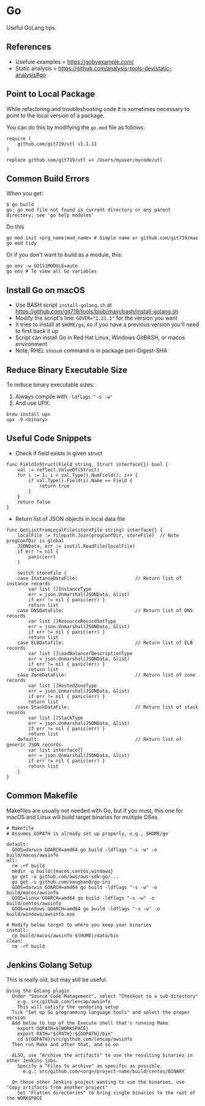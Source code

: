 # Go
Useful GoLang tips.


## References
- Usefule examples = <https://gobyexample.com/>
- Static analysis = <https://github.com/analysis-tools-dev/static-analysis#go>

## Point to Local Package
While refactoring and troubleshooting code it is sometimes necessary to point to the local version of a package.

You can do this by modifying the `go.mod` file as follows:

```
require (
    github.com/git719/utl v1.1.11
)

replace github.com/git719/utl => /Users/myuser/mycode/utl
```

## Common Build Errors
When you get:
```
$ go build
go: go.mod file not found in current directory or any parent directory; see 'go help modules'
```
Do this
```
go mod init <prg_name|mod_name> # Simple name or github.com/git719/maz
go mod tidy
```
Or if you don't want to build as a module, this:
```
go env -w GO111MODULE=auto
go env # To view all Go variables
```


## Install Go on macOS
- Use BASH script `install-golang.sh` at <https://github.com/git719/tools/blob/main/bash/install-golang.sh>
- Modify the script's line: `GOVER="1.21.1"` for the version you want
- It tries to install at `$HOME/go`, so if you have a previous version you'll need to first back it up
- Script can install Go in Red Hat Linux, Windows GitBASH, or macos environment
- Note, RHEL `shasum` command is in package perl-Digest-SHA


## Reduce Binary Executable Size
To reduce binary executable sizes:
1. Always compile with `-ldflags "-s -w"`
2. And use UPX:
```
brew install upx
upx -9 <binary>
```


## Useful Code Snippets

- Check if field exists in given struct
``` 
func FieldInStruct(Field string, Struct interface{}) bool {
    val := reflect.ValueOf(Struct)
    for i := 1; i < val.Type().NumField(); i++ {
        if val.Type().Field(i).Name == Field {
            return true
        }
    }
    return false
}
```

- Return list of JSON objects in local data file
```
func GetListFromLocalFile(storeFile string) interface{} {
    localFile := filepath.Join(progConfDir, storeFile)  // Note progConfDir is global
    JSONData, err := ioutil.ReadFile(localFile)
    if err != nil {
        panic(err)
    }

    switch storeFile {
    case InstanceDataFile:                     // Return list of instance records
        var list []InstanceType
        err = json.Unmarshal(JSONData, &list)
        if err != nil { panic(err) }
        return list
    case DNSDataFile:                          // Return list of DNS records
        var list []ResourceRecordSetType
        err = json.Unmarshal(JSONData, &list)
        if err != nil { panic(err) }
        return list
    case ELBDatafile:                          // Return list of ELB records
        var list []LoadBalancerDescriptionType
        err = json.Unmarshal(JSONData, &list)
        if err != nil { panic(err) }
        return list
    case ZoneDataFile:                         // Return list of zone records
        var list []HostedZoneType
        err = json.Unmarshal(JSONData, &list)
        if err != nil { panic(err) }
        return list
    case StackDataFile:                        // Return list of stack records
        var list []StackType
        err = json.Unmarshal(JSONData, &list)
        if err != nil { panic(err) }
        return list
    default:                                   // Return list of generic JSON records
        var list interface{}
        err = json.Unmarshal(JSONData, &list)
        if err != nil { panic(err) }
        return list
    }
}
```


## Common Makefile
Makefiles are usually not needed with Go, but if you must, this one for macOS and Linux will build target binaries for multiple OSes.
```
# Makefile
# Assumes GOPATH is already set up properly, e.g., $HOME/go

default:
  GOOS=darwin GOARCH=amd64 go build -ldflags "-s -w" -o build/macos/awsinfo
all:
  rm -rf build
  mkdir -p build/{macos,centos,windows}
  go get -u github.com/aws/aws-sdk-go/...
  go get -u github.com/vaughan0/go-ini
  GOOS=darwin GOARCH=amd64 go build -ldflags "-s -w" -o build/macos/awsinfo
  GOOS=linux GOARCH=amd64 go build -ldflags "-s -w" -o build/centos/awsinfo
  GOOS=windows GOARCH=amd64 go build -ldflags "-s -w" -o build/windows/awsinfo.exe

# Modify below target to where you keep your binaries
install:
  cp build/macos/awsinfo $(HOME)/data/bin
clean:
  rm -rf build
```


## Jenkins Golang Setup
This is really old, but may still be useful. 
```
Using the GoLang plugin
  Under "Source Code Management", select "Checkout to a sub-directory"
    e.g. src/github.com/lencap/awsinfo
    This will satisfy the vendoring setup
  Tick "Set up Go programming language tools" and select the proper version
  Add below to top of the Execute shell that's running Make
    export GOPATH=${WORKSPACE}
    export PATH="${PATH}:${GOPATH}/bin"
    cd ${GOPATH}/src/github.com/lencap/awsinfo
  Then run Make and after that, and so on

  ALSO, use "Archive the artifacts" to use the resulting binaries in other Jenkins jobs.
    Specify a "Files to archive" as specific as possible.
      e.g.: src/github.com/<org>/project-name/build/centos/BINARY

  On those other Jenkins project wanting to use the binaries, use "Copy artifacts from another project"
    Set "Flatten directories" to bring single binaries to the root of the WORKSPACE
```
